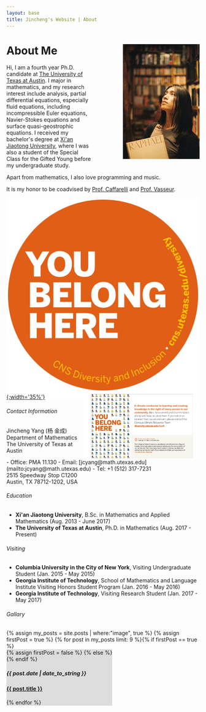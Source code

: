 ```yaml
---
layout: base
title: Jincheng's Website | About
---
```


<div class="transparent">
<div class="container" markdown="1">

<img src="/users/jcyang/assets/images/photo5.jpg" style="float:right; width:200px; max-width:100%; padding-left: 80px">

# About Me

Hi, I am a fourth year Ph.D. candidate at [The University of Texas at Austin](https://www.utexas.edu). I major in mathematics, and my research interest include analysis, partial differential equations, especially fluid equations, including incompressible Euler equations, Navier-Stokes equations and surface quasi-geostrophic equations. I received my bachelor's degree at [Xi'an Jiaotong University](http://www.xjtu.edu.cn), where I was also a student of the Special Class for the Gifted Young before my undergraduate study. 

Apart from mathematics, I also love programming and music.

It is my honor to be coadvised by [Prof. Caffarelli](https://web.ma.utexas.edu/users/caffarel/) and [Prof. Vasseur](https://web.ma.utexas.edu/users/vasseur/).


</div>
</div>

<div class="transparent" style="background:white">
<div class="container" markdown="1">

<a href='https://cns.utexas.edu/diversity'>![You Belong Here](/users/jcyang/assets/images/YouBelongHere.jpg){:width='35%'}</a><a href='/users/jcyang/assets/files/YouBelongHereFlyer.pdf'><img src='/users/jcyang/assets/images/YouBelongHereFlyer.svg' width='60%' style='float:right'></a>

</div>
</div>

<div class="eggshell">
<div class="container" markdown="1">

###### Contact Information

<div style="float:right">
<div style="display:inline" markdown="1">
- Office: PMA 11.130
- Email: [jcyang@math.utexas.edu](mailto:jcyang@math.utexas.edu)
- Tel: +1 (512) 317-7231
</div>
</div>

<div>
<p style="margin:0px; padding:0px">
Jincheng Yang (杨 金成)
</p>
<p style="margin:0px; padding:0px">
Department of Mathematics
</p>
<p style="margin:0px; padding:0px">
The University of Texas at Austin
</p>
<p style="margin:0px; padding:0px">
2515 Speedway Stop C1200
</p>
<p style="margin-top:0px; padding:0px">
Austin, TX 78712-1202, USA
</p>
</div>

</div>
</div>

<div class="aliceblue">
<div class="container" markdown="1">

###### Education

- **Xi'an Jiaotong University**, B.Sc. in Mathematics and Applied Mathematics (Aug. 2013 - June 2017)
- **The University of Texas at Austin**, Ph.D. in Mathematics (Aug. 2017 - Present)

###### Visiting

- **Columbia University in the City of New York**, Visiting Undergraduate Student (Jan. 2015 - May 2015)
- **Georgia Institute of Technology**, School of Mathematics and Language Institute Visiting Honors Student Program (Jan. 2016 - May 2016)
- **Georgia Institute of Technology**, Visiting Research Student (Jan. 2017 - May 2017)

</div>
</div>


<div class="gallery">
<div class="container" markdown="1">

<h6 class="whiteh">Gallary</h6>

<div style="display:flex;justify-content:space-between;flex-wrap:wrap">
{% assign my_posts = site.posts | where:"image", true %}
{% assign firstPost = true %}
{% for post in my_posts limit: 9 %}{% if firstPost == true %}
<div class="thumb" style="background-color:#DDD">
	{% assign firstPost = false %}
{% else %}<div class="thumb" style="background-color:#DDD">
{% endif %}
<a href="{{ post.url }}" title="{{ post.title }}">
<div class="thumbpic" style="background-color:white;background-image:url('/users/jcyang/assets/images/thumbnails/{{ post.thumb }}');background-repeat:no-repeat;"></div>
</a>
<h5>{{ post.date | date_to_string }}</h5>
<a href="{{ post.url }}" title="{{ post.title }}">
	<h4>{{ post.title }}</h4>
</a>
</div>{% endfor %}
</div>

</div>
</div>

